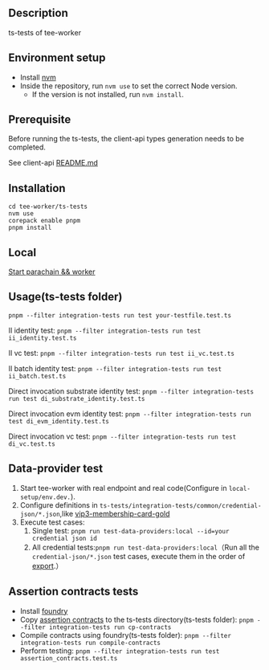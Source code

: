 ## Description

ts-tests of tee-worker

## Environment setup

-   Install [nvm](https://github.com/nvm-sh/nvm)
-   Inside the repository, run `nvm use` to set the correct Node version.
    -   If the version is not installed, run `nvm install`.

## Prerequisite

Before running the ts-tests, the client-api types generation needs to be completed.

See client-api [README.md](https://github.com/litentry/litentry-parachain/blob/dev/tee-worker/client-api/README.md)

## Installation

```
cd tee-worker/ts-tests
nvm use
corepack enable pnpm
pnpm install
```

## Local

[Start parachain && worker](https://github.com/litentry/litentry-parachain/blob/dev/README.md)

## Usage(ts-tests folder)

```
pnpm --filter integration-tests run test your-testfile.test.ts
```

II identity test: `pnpm --filter integration-tests run test ii_identity.test.ts`

II vc test: `pnpm --filter integration-tests run test ii_vc.test.ts`

II batch identity test: `pnpm --filter integration-tests run test ii_batch.test.ts`

Direct invocation substrate identity test: `pnpm --filter integration-tests run test di_substrate_identity.test.ts`

Direct invocation evm identity test: `pnpm --filter integration-tests run test di_evm_identity.test.ts`

Direct invocation vc test: `pnpm --filter integration-tests run test di_vc.test.ts`

## Data-provider test

1. Start tee-worker with real endpoint and real code(Configure in `local-setup/env.dev.`).
2. Configure definitions in `ts-tests/integration-tests/common/credential-json/*.json`,like [vip3-membership-card-gold](https://github.com/litentry/litentry-parachain/blob/dev/tee-worker/ts-tests/integration-tests/common/credential-json/vip3.json#L3)
3. Execute test cases:
   1. Single test:  `pnpm run test-data-providers:local --id=your credential json id` 
   2. All credential tests:`pnpm run test-data-providers:local`（Run all the `credential-json/*.json` test cases, execute them in the order of [export](https://github.com/litentry/litentry-parachain/blob/dev/tee-worker/ts-tests/integration-tests/common/credential-json/index.ts#L21).）

## Assertion contracts tests

- Install [foundry](https://book.getfoundry.sh/getting-started/installation)
- Copy [assertion contracts](https://github.com/litentry/litentry-parachain/tree/dev/tee-worker/litentry/core/assertion-build/src/dynamic/contracts) to the ts-tests directory(ts-tests folder):
  `pnpm --filter integration-tests run cp-contracts`
- Compile contracts using foundry(ts-tests folder): 
  `pnpm --filter integration-tests run compile-contracts`
- Perform testing:
  `pnpm --filter integration-tests run test assertion_contracts.test.ts`

